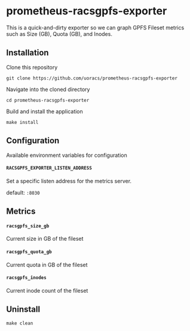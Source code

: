# prometheus-racsgpfs-exporter

This is a quick-and-dirty exporter so we can graph GPFS Fileset metrics such as
Size (GB), Quota (GB), and Inodes.

## Installation

Clone this repository

`git clone https://github.com/uoracs/prometheus-racsgpfs-exporter`

Navigate into the cloned directory

`cd prometheus-racsgpfs-exporter`

Build and install the application

`make install`

## Configuration

Available environment variables for configuration

#### `RACSGPFS_EXPORTER_LISTEN_ADDRESS`

Set a specific listen address for the metrics server.

default: `:8030`

## Metrics

#### `racsgpfs_size_gb`

Current size in GB of the fileset

#### `racsgpfs_quota_gb`

Current quota in GB of the fileset

#### `racsgpfs_inodes`

Current inode count of the fileset

## Uninstall

`make clean`
